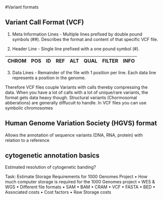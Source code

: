 #Variant formats

## Variant Call Format (VCF)

   1. Meta Information Lines - Multiple lines prefixed by double pound symbols (##). Describes the format and content of that specific VCF file.
    
   2. Header Line - Single line prefixed with a one pound symbol (#).
  
CHROM | POS | ID | REF | ALT | QUAL | FILTER | INFO
----- | --- | -- | --- | --- | ---- | ------ | ----

   3. Data Lines - Remainder of the file with 1 position per line.
    Each data line represents a position in the genome.
    
Therefore VCF files couple Variants with calls thereby compressing the data.
When you have a lot of calls with a lot of unique/rare variants, the format gets data heavy though.
Structural variants (Chormosomal abberations) are generally diffucult to handle. In VCF files you can use symbolic chromosomes

## Human Genome Variation Society (HGVS) format
Allows the annotation of sequence variants (DNA, RNA, protein) with relation to a reference


## cytogenetic annotation basics
Estimated resolution of cytogenetic banding?

Task: Estimate Storage Requirements for 1000 Genomes Project
• How much computer storage is required for the 1000 Genomes project
• WES & WGS
• Different file formats
• SAM
• BAM
• CRAM
• VCF
• FASTA
• BED
• Associated costs
• Cost factors
• Raw Storage costs
